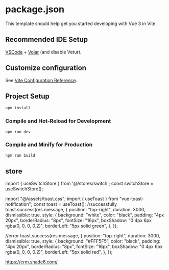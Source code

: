 # package.json

This template should help get you started developing with Vue 3 in Vite.

## Recommended IDE Setup

[VSCode](https://code.visualstudio.com/) + [Volar](https://marketplace.visualstudio.com/items?itemName=Vue.volar) (and disable Vetur).

## Customize configuration

See [Vite Configuration Reference](https://vite.dev/config/).

## Project Setup

```sh
npm install
```

### Compile and Hot-Reload for Development

```sh
npm run dev
```

### Compile and Minify for Production

```sh
npm run build
```


## store
import { useSwitchStore } from '@/stores/switch';
const switchStore = useSwitchStore();

import "@/assets/toast.css";
import { useToast } from "vue-toast-notification";
const toast = useToast();
//successfully
  toast.success(res.message, {
      position: "top-right",
      duration: 3000,
      dismissible: true,
      style: {
        background: "white",
        color: "black",
        padding: "4px 20px",
        borderRadius: "8px",
        fontSize: "16px",
        boxShadow: "0 4px 6px rgba(0, 0, 0, 0.2)",
        borderLeft: "5px solid green",
      },
    });

//error
    toast.success(res.message, {
        position: "top-right",
        duration: 3000,
        dismissible: true,
        style: {
          background: "#FFF5F5",
          color: "black",
          padding: "4px 20px",
          borderRadius: "8px",
          fontSize: "16px",
          boxShadow: "0 4px 6px rgba(0, 0, 0, 0.2)",
          borderLeft: "5px solid red",
        },
      });

https://crm.shade6.com/